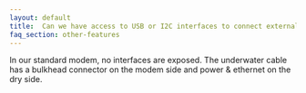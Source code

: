 ```yaml
---
layout: default
title:  Can we have access to USB or I2C interfaces to connect external sensors?
faq_section: other-features
---
```


In our standard modem, no interfaces are exposed. The underwater cable has a bulkhead connector on the modem side and power & ethernet on the dry side.